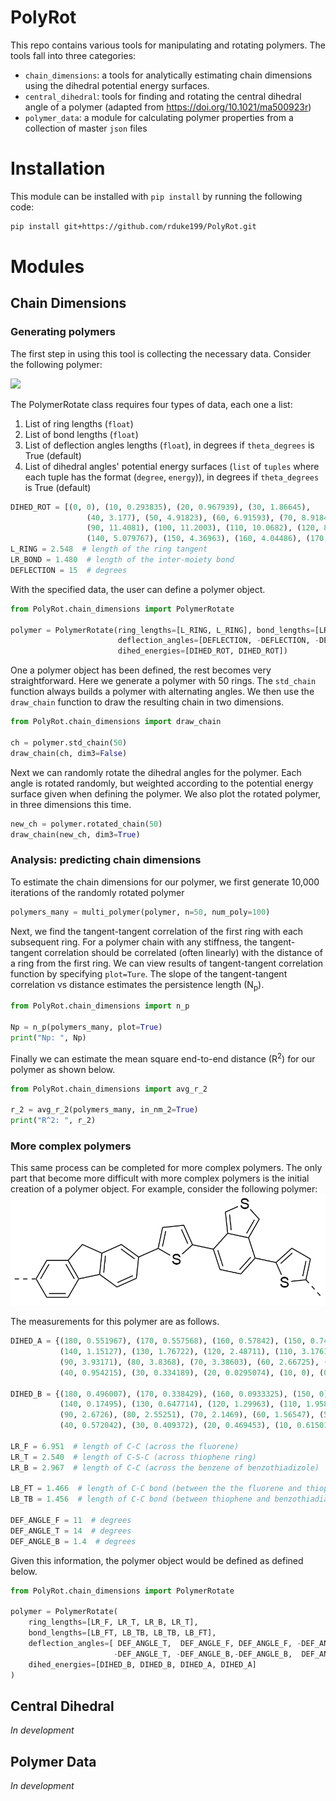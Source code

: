# PolyRot
This repo contains various tools for manipulating and rotating polymers. The tools fall into three 
categories: 
* `chain_dimensions`: a tools for analytically estimating chain dimensions using the dihedral potential 
energy surfaces. 
* `central_dihedral`: tools for finding and rotating the central dihedral angle of a polymer (adapted from
https://doi.org/10.1021/ma500923r)
* `polymer_data`: a module for calculating polymer properties from a collection of master `json` files 

# Installation 
This module can be installed with `pip install` by running the following code:
```bash
pip install git+https://github.com/rduke199/PolyRot.git
```

# Modules 
## Chain Dimensions

### Generating polymers

The first step in using this tool is collecting the necessary data. Consider the following polymer: 

![](media/polymer_ex1.png1.png)

The PolymerRotate class requires four types of data, each one a list: 
1. List of ring lengths (`float`)
2. List of bond lengths (`float`)
3. List of deflection angles lengths (`float`), in degrees if `theta_degrees` is True (default)
4. List of dihedral angles' potential energy surfaces (`list` of `tuples` where each tuple has the format 
(`degree`, `energy`)), in degrees if `theta_degrees` is True (default)
```python
DIHED_ROT = [(0, 0), (10, 0.293835), (20, 0.967939), (30, 1.86645),
                 (40, 3.177), (50, 4.91823), (60, 6.91593), (70, 8.91844), (80, 10.5465),
                 (90, 11.4081), (100, 11.2003), (110, 10.0682), (120, 8.36782), (130, 6.51926),
                 (140, 5.079767), (150, 4.36963), (160, 4.04486), (170, 3.80474), (180, 3.82803)]
L_RING = 2.548  # length of the ring tangent
LR_BOND = 1.480  # length of the inter-moiety bond
DEFLECTION = 15  # degrees
```


With the specified data, the user can define a polymer object.

```python
from PolyRot.chain_dimensions import PolymerRotate

polymer = PolymerRotate(ring_lengths=[L_RING, L_RING], bond_lengths=[LR_BOND, LR_BOND],
                        deflection_angles=[DEFLECTION, -DEFLECTION, -DEFLECTION, DEFLECTION],
                        dihed_energies=[DIHED_ROT, DIHED_ROT])
```

One a polymer object has been defined, the rest becomes very straightforward. Here we generate a polymer with 
50 rings. The `std_chain` function always builds a polymer with alternating angles. We then use the `draw_chain` 
function to draw the resulting chain in two dimensions.  
```python
from PolyRot.chain_dimensions import draw_chain

ch = polymer.std_chain(50)
draw_chain(ch, dim3=False)
```

Next we can randomly rotate the dihedral angles for the polymer. Each angle is rotated randomly, but weighted
according to the potential energy surface given when defining the polymer. 
We also plot the rotated polymer, in three dimensions this time. 
```python
new_ch = polymer.rotated_chain(50)
draw_chain(new_ch, dim3=True)
```

### Analysis: predicting chain dimensions 

To estimate the chain dimensions for our polymer, we first generate 10,000 iterations of the randomly rotated
polymer 
```python
polymers_many = multi_polymer(polymer, n=50, num_poly=100)
```

Next, we find the tangent-tangent correlation of the first ring with each subsequent ring. For a polymer
chain with any stiffness, the tangent-tangent correlation should be correlated (often linearly) with the 
distance of a ring from the first ring. 
We can view results of tangent-tangent correlation function by specifying `plot=Ture`. 
The slope of the tangent-tangent correlation vs distance estimates the persistence length (N<sub>p</sub>). 
```python
from PolyRot.chain_dimensions import n_p

Np = n_p(polymers_many, plot=True)
print("Np: ", Np)
```

Finally we can estimate the mean square end-to-end distance (R<sup>2</sup>) for our polymer as shown below. 
```python
from PolyRot.chain_dimensions import avg_r_2

r_2 = avg_r_2(polymers_many, in_nm_2=True)
print("R^2: ", r_2)
```

### More complex polymers 
This same process can be completed for more complex polymers. The only part that become more difficult 
with more complex polymers is the initial creation of a polymer object. For example, consider the 
following polymer: 
![](media/polymer_ex2.png)

The measurements for this polymer are as follows.

```python
DIHED_A = {(180, 0.551967), (170, 0.557568), (160, 0.57842), (150, 0.743988),
           (140, 1.15127), (130, 1.76722), (120, 2.48711), (110, 3.17616), (100, 3.6976),
           (90, 3.93171), (80, 3.8368), (70, 3.38603), (60, 2.66725), (50, 1.79179),
           (40, 0.954215), (30, 0.334189), (20, 0.0295074), (10, 0), (0, 0.00945115)}

DIHED_B = {(180, 0.496007), (170, 0.338429), (160, 0.0933325), (150, 0),
           (140, 0.17495), (130, 0.647714), (120, 1.29963), (110, 1.9583), (100, 2.45073),
           (90, 2.6726), (80, 2.55251), (70, 2.1469), (60, 1.56547), (50, 0.979727),
           (40, 0.572042), (30, 0.409372), (20, 0.469453), (10, 0.615015), (0, 0.652945)};

LR_F = 6.951  # length of C-C (across the fluorene)
LR_T = 2.540  # length of C-S-C (across thiophene ring)
LR_B = 2.967  # length of C-C (across the benzene of benzothiadizole)

LB_FT = 1.466  # length of C-C bond (between the the fluorene and thiophene)
LB_TB = 1.456  # length of C-C bond (between thiophene and benzothiadiazole)

DEF_ANGLE_F = 11  # degrees
DEF_ANGLE_T = 14  # degrees
DEF_ANGLE_B = 1.4  # degrees

```

Given this information, the polymer object would be defined as defined below.

```python
from PolyRot.chain_dimensions import PolymerRotate

polymer = PolymerRotate(
    ring_lengths=[LR_F, LR_T, LR_B, LR_T],
    bond_lengths=[LB_FT, LB_TB, LB_TB, LB_FT],
    deflection_angles=[ DEF_ANGLE_T,  DEF_ANGLE_F, DEF_ANGLE_F, -DEF_ANGLE_T, 
                       -DEF_ANGLE_T, -DEF_ANGLE_B,-DEF_ANGLE_B,  DEF_ANGLE_T],
    dihed_energies=[DIHED_B, DIHED_B, DIHED_A, DIHED_A]
)
```


## Central Dihedral 
*In development*


## Polymer Data
*In development*